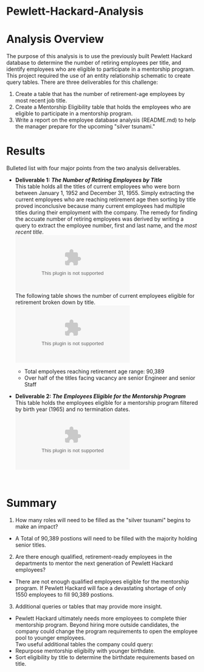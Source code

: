 # Pewlett-Hackard-Analysis

# Analysis Overview
The purpose of this analysis is to use the previously built Pewlett Hackard database to determine the number of retiring employees per title, and identify employees who are eligible to participate in a mentorship program. This project required the use of an entity relationship schematic to create query tables. There are three deliverables for this challenge:   
1) Create a table that has the number of retirement-age employees by most recent job title.
2) Create a Mentorship Eligibility table that holds the employees who are eligible to participate in a mentorship program.
3) Write a report on the employee database analysis (README.md) to help the manager prepare for the upcoming "silver tsunami."

# Results
Bulleted list with four major points from the two analysis deliverables.
- **Deliverable 1: *The Number of Retiring Employees by Title***<br>
This table holds all the titles of current employees who were born between January 1, 1952 and December 31, 1955.
Simply extracting the current employees who are reaching retirement age then sorting by title proved inconclusive because many current employees had multiple titles during their employment with the company. The remedy for finding the accuate number of retiring employees was derived by writing a query to extract the employee number, first and last name, and the *most recent title*. <br>
![unique_titles.csv](https://github.com/Quinneth/Pewlett-Hackard-Analysis/blob/main/Query/unique_titles.csv)<br>
The following table shows the number of current employees eligible for retirement broken down by title. <br>
![retiring_titles.csv](https://github.com/Quinneth/Pewlett-Hackard-Analysis/blob/main/Query/retiring_titles.csv)<br>

  - Total empolyees reaching retirement age range:  90,389
  - Over half of the titles facing vacancy are senior Engineer and senior Staff

- **Deliverable 2: *The Employees Eligible for the Mentorship Program***<br>
This table holds the employees eligible for a mentorship program filtered by birth year (1965) and no termination dates.<br>
![mentorship_eligibilty.csv](https://github.com/Quinneth/Pewlett-Hackard-Analysis/blob/main/Query/mentorship_eligibility.csv)
<br>


# Summary
1) How many roles will need to be filled as the "silver tsunami" begins to make an impact?
- A Total of 90,389 postions will need to be filled with the majority holding senior titles.

2) Are there enough qualified, retirement-ready employees in the departments to mentor the next generation of Pewlett Hackard employees?
- There are not enough qualified employees eligible for the mentorship program. If Pewlett Hackard will face a devastating shortage of only 1550 employees to fill 90,389 postions.

3) Additional queries or tables that may provide more insight.
- Pewlett Hackard ultimately needs more employees to complete thier mentorship program. Beyond hiring more outside candidates, the company could change the program requirements to open the employee pool to younger employees.<br>
Two useful additional tables the company could query: 
- Repurpose mentorship eligibilty with younger birthdate.
- Sort eligibility by title to determine the birthdate requirements based on title.






